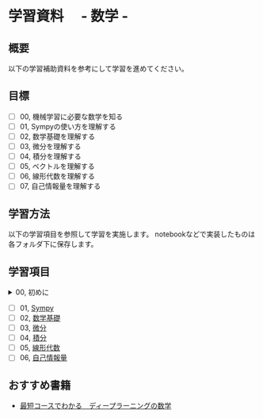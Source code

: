 # 学習資料　 - 数学 - 
## 概要
以下の学習補助資料を参考にして学習を進めてください。

## 目標
- [ ] 00, 機械学習に必要な数学を知る
- [ ] 01, Sympyの使い方を理解する
- [ ] 02, 数学基礎を理解する
- [ ] 03, 微分を理解する
- [ ] 04, 積分を理解する
- [ ] 05, ベクトルを理解する
- [ ] 06, 線形代数を理解する
- [ ] 07, 自己情報量を理解する

## 学習方法
以下の学習項目を参照して学習を実施します。 notebookなどで実装したものは各フォルダ下に保存します。

## 学習項目

<details><summary> 00, 初めに</summary>

- [ ] [機械学習に必要な数学の全体像](https://aiacademy.jp/texts/show/?id=150&context=subject-mathematics)
- [ ] [機械学習に使われる数学（Chainer）](https://tutorials.chainer.org/ja/03_Basic_Math_for_Machine_Learning.html)
- [ ] [中学数学からはじめるAI(人工知能)のための数学入門](https://www.youtube.com/watch?v=7A05OamqCyc)

</details>

- [ ] 01, [Sympy](01%2C%20Sympy)
- [ ] 02, [数学基礎](02%2C%20%E6%95%B0%E5%AD%A6%E5%9F%BA%E7%A4%8E)
- [ ] 03, [微分](03%2C%20%E5%BE%AE%E5%88%86)
- [ ] 04, [積分](04%2C%20%E7%A9%8D%E5%88%86)
- [ ] 05, [線形代数](05%2C%20%E7%B7%9A%E5%BD%A2%E4%BB%A3%E6%95%B0)
- [ ] 06, [自己情報量](06%2C%20%E8%87%AA%E5%B7%B1%E6%83%85%E5%A0%B1%E9%87%8F)

## おすすめ書籍
- [最短コースでわかる　ディープラーニングの数学](https://www.amazon.co.jp/%E6%9C%80%E7%9F%AD%E3%82%B3%E3%83%BC%E3%82%B9%E3%81%A7%E3%82%8F%E3%81%8B%E3%82%8B-%E3%83%87%E3%82%A3%E3%83%BC%E3%83%97%E3%83%A9%E3%83%BC%E3%83%8B%E3%83%B3%E3%82%B0%E3%81%AE%E6%95%B0%E5%AD%A6-%E8%B5%A4%E7%9F%B3-%E9%9B%85%E5%85%B8/dp/4296102508)
